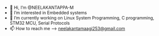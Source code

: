 - 👋 Hi, I’m @NEELAKANTAPPA-M
- 👀 I’m interested in Embedded systems
- 🌱 I’m currently working on Linux System Programming, C programming, STM32 MCU, Serial Protocols
- 📫 How to reach me --> neelakantamaagi253@gmail.com
 
<!---
NEELAKANTAPPA-M/NEELAKANTAPPA-M is a ✨ special ✨ repository because its `README.md` (this file) appears on your GitHub profile.
You can click the Preview link to take a look at your changes.
--->

